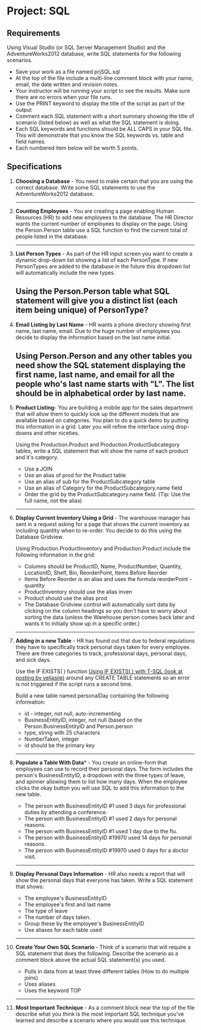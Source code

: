 # Project: SQL

## Requirements
Using Visual Studio (or SQL Server Management Studio) and the AdventureWorks2012 database, write SQL statements for the following scenarios.

* Save your work as a file named prjSQL.sql
* At the top of the file include a multi-line comment block with your name, email, the date written and revision notes.
* Your instructor will be running your script to see the results. Make sure there are no errors when your file runs.
* Use the PRINT keyword to display the title of the script as part of the output
* Comment each SQL statement with a short summary showing the title of scenario (listed below) as well as what the SQL statement is doing.
* Each SQL keywords and functions should be ALL CAPS in your SQL file. This will demonstrate that you know the SQL keywords vs. table and field names.
* Each numbered item below will be worth 5 points.
## Specifications

1. **Choosing a Database** - You need to make certain that you are using the correct database. Write some SQL statements to use the AdventureWorks2012 database.

   ---
2. **Counting Employees** - You are creating a page enabling Human Resources (HR) to add new employees to the database. The HR Director wants the current number of employees to display on the page.
   Using the Person.Person table use a SQL function to find the current total of people listed in the database.
   
   ---
3. **List Person Types** - As part of the HR input screen you want to create a dynamic drop-down list showing a list of each PersonType. If new PersonTypes are added to the database in the future this dropdown list will automatically include the new types.

   Using the Person.Person table what SQL statement will give you a distinct list (each item
being unique) of PersonType?
   ---
4. **Email Listing by Last Name** - HR wants a phone directory showing first name, last
name, email. Due to the huge number of employees you decide to display the information
based on the last name initial.

   Using Person.Person and any other tables you need show the SQL statement displaying
the first name, last name, and email for all the people who's last name starts with "L". The list should be in alphabetical order by last name.
   ---
5. **Product Listing**- You are building a mobile app for the sales department that will allow them to quickly look up the different models that are available based on categories. You plan to do a quick demo by putting this information in a grid. Later you will refine the interface using drop-downs and other niceties.

   Using the Production.Product and Production.ProductSubcategory tables, write a SQL
statement that will show the name of each product and it's category.
   * Use a JOIN
   * Use an alias of prod for the Product table
   * Use an alias of sub for the ProductSubcategory table
   * Use an alias of Category for the ProductSubcategory.name field
   * Order the grid by the ProductSubcategory.name field. (Tip: Use the full name, not    the alias)
   ---
6. **Display Current Inventory Using a Grid** - The warehouse manager has sent in a request asking for a page that shows the current inventory as including quantity when to re-order. You decide to do this using the Database Gridview.

   Using Production.ProductInventory and Production.Product include the following
information in the grid:
   * Columns should be ProductID, Name, ProductNumber, Quantity, LocationID, Shelf,
Bin, ReorderPoint, Items Before Reorder
   * Items Before Reorder is an alias and uses the formula reorderPoint - quantity
   * ProductInventory should use the alias inven
   * Product should use the alias prod
   * The Database Gridview control will automatically sort data by clicking on the column
headings so you don't have to worry about sorting the data (unless the Warehouse
person comes back later and wants it to initially show up in a specific order.)
   ---
7. **Adding in a new Table** - HR has found out that due to federal regulations they have to specifically track personal days taken for every employee. There are three categories to track, professional days, personal days, and sick days.

   Use the IF EXISTS( ) function [Using IF EXISTS( ) with T-SQL (look at posting by
veljasije)](http://stackoverflow.com/a/13745792) around any CREATE TABLE statements so an error is not triggered if the script runs a second time.

   Build a new table named personalDay containing the following information:
   * id - integer, not null, auto-incrementing
   * BusinessEntityID, integer, not null (based on the Person.BusinessEntityID and Person.person
   * type, string with 25 characters
   * NumberTaken, integer
   * id should be the primary key
   ----
8. **Populate a Table With Data*** - You create an online-form that employees can use to record their personal days. The form includes the person's BusinessEntityID, a dropdown with the three types of leave, and spinner allowing them to list how many days. When the employee clicks the okay button you will use SQL to add this information to the new table.
   * The person with BusinessEntityID #1 used 3 days for professional duties by attending a conference.
   * The person with BusinessEntityID #1 used 2 days for personal reasons.
   * The person with BusinessEntityID #1 used 1 day due to the flu.
   * The person with BusinessEntityID #19970 used 14 days for personal reasons.
   * The person with BusinessEntityID #19970 used 0 days for a doctor visit.
   ---
9. **Display Personal Days Information** - HR also needs a report that will show the
personal days that everyone has taken. Write a SQL statement that shows:
   * The employee's BusinessEntityID
   * The employee's first and last name
   * The type of leave
   * The number of days taken.
   * Group these by the employee's BusinessEntityID
   * Use aliases for each table used
   ---
10. **Create Your Own SQL Scenario** - Think of a scenario that will require a SQL
statement that does the following. Describe the scenario as a comment block above the
actual SQL statement(s) you used.
    * Pulls in data from at least three different tables (How to do multiple joins)
    * Uses aliases
    * Uses the keyword TOP
    ---
11. **Most Important Technique** - As a comment block near the top of the file describe
what you think is the most important SQL technique you've learned and describe a
scenario where you would use this technique.



